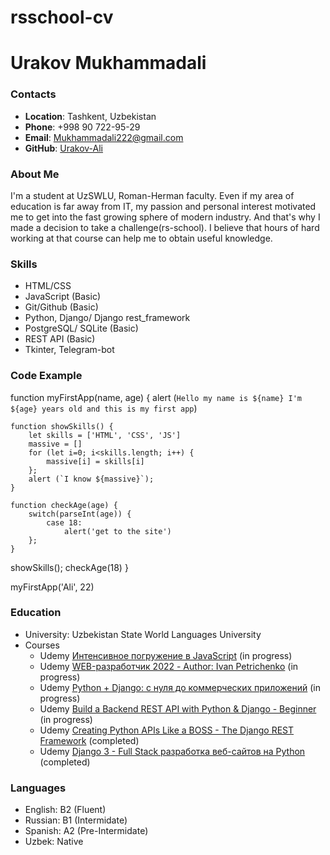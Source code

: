 # rsschool-cv

# Urakov Mukhammadali

### Contacts

- __Location__: Tashkent, Uzbekistan
- __Phone__: +998 90 722-95-29
- __Email__: Mukhammadali222@gmail.com
- __GitHub__: [Urakov-Ali](https://github.com/Urakov-Ali/)

### About Me

I'm a student at UzSWLU, Roman-Herman faculty. Even if my area of education is far away from IT, my passion and personal interest motivated me to get into the fast growing sphere of modern industry. And that's why I made a decision to take a challenge(rs-school). I believe that hours of hard working at that course can help me to obtain useful knowledge.

### Skills

- HTML/CSS
- JavaScript (Basic)
- Git/Github (Basic)
- Python, Django/ Django rest_framework
- PostgreSQL/ SQLite (Basic)
- REST API (Basic)
- Tkinter, Telegram-bot

### Code Example


function myFirstApp(name, age) {
    alert (`Hello my name is ${name} I'm ${age} years old and this is my first app`)

    function showSkills() {
        let skills = ['HTML', 'CSS', 'JS']
        massive = []
        for (let i=0; i<skills.length; i++) {
            massive[i] = skills[i]
        };
        alert (`I know ${massive}`);
    }
    
    function checkAge(age) {
        switch(parseInt(age)) {
            case 18:
                alert('get to the site')
        };
    }
    
showSkills();
checkAge(18)
}

myFirstApp('Ali', 22)

### Education

- University: Uzbekistan State World Languages University
- Courses
    - Udemy [Интенсивное погружение в JavaScript](https://www.udemy.com/course/intensive-js/) (in progress)
    - Udemy [WEB-разработчик 2022 - Author: Ivan Petrichenko](https://www.udemy.com/course/webdeveloper/) (in progress)
    - Udemy [Python + Django: с нуля до коммерческих приложений](https://www.udemy.com/course/python-django-app/) (in progress)
    - Udemy [Build a Backend REST API with Python & Django - Beginner](https://www.udemy.com/course/django-python) (in progress)
    - Udemy [Creating Python APIs Like a BOSS - The Django REST Framework](https://www.udemy.com/certificate/UC-2a320cce-a1ad-4f31-9be3-6fd62b2d73c8/) (completed)
    - Udemy [Django 3 - Full Stack разработка веб-сайтов на Python](https://www.udemy.com/certificate/UC-d84ce351-124c-4ab1-b73a-ad6dab46daec/) (completed)


### Languages

- English: B2 (Fluent)
- Russian: B1 (Intermidate)
- Spanish: A2 (Pre-Intermidate)
- Uzbek: Native






